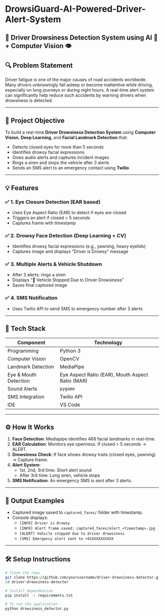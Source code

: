 # DrowsiGuard-AI-Powered-Driver-Alert-System
## 🚗 Driver Drowsiness Detection System using AI 🧠 + Computer Vision 👁️

## 🔍 Problem Statement
Driver fatigue is one of the major causes of road accidents worldwide. Many drivers unknowingly fall asleep or become inattentive while driving, especially on long journeys or during night hours. A real-time alert system can significantly help reduce such accidents by warning drivers when drowsiness is detected.

---

## 🎯 Project Objective
To build a real-time **Driver Drowsiness Detection System** using **Computer Vision**, **Deep Learning**, and **Facial Landmark Detection** that:
- Detects closed eyes for more than 5 seconds
- Identifies drowsy facial expressions
- Gives audio alerts and captures incident images
- Rings a siren and stops the vehicle after 3 alerts
- Sends an SMS alert to an emergency contact using **Twilio**

---

## 💡 Features

### ✅ 1. Eye Closure Detection (EAR based)
- Uses Eye Aspect Ratio (EAR) to detect if eyes are closed
- Triggers an alert if closed > 5 seconds
- Captures frame with timestamp

### ✅ 2. Drowsy Face Detection (Deep Learning + CV)
- Identifies drowsy facial expressions (e.g., yawning, heavy eyelids)
- Captures image and displays “Driver is Drowsy” message

### ✅ 3. Multiple Alerts & Vehicle Shutdown
- After 3 alerts: rings a siren
- Displays “🚨 Vehicle Stopped Due to Driver Drowsiness” 
- Saves final captured image

### ✅ 4. SMS Notification
- Uses Twilio API to send SMS to emergency number after 3 alerts

---

## 🧠 Tech Stack

| Component        | Technology            |
|------------------|------------------------|
| Programming      | Python 3               |
| Computer Vision  | OpenCV                 |
| Landmark Detection | MediaPipe             |
| Eye & Mouth Detection | Eye Aspect Ratio (EAR), Mouth Aspect Ratio (MAR) |
| Sound Alerts     | `pygame`               |
| SMS Integration  | Twilio API             |
| IDE              | VS Code                |

---

## ⚙️ How It Works

1. **Face Detection**: Mediapipe identifies 468 facial landmarks in real-time.
2. **EAR Calculation**: Monitors eye openness. If closed > 5 seconds → ALERT.
3. **Drowsiness Check**: If face shows drowsy traits (closed eyes, yawning) → Capture frame.
4. **Alert System**:
   - 1st, 2nd, 3rd time: Short alert sound
   - After 3rd time: Long siren, vehicle stops
5. **SMS Notification**: An emergency SMS is sent after 3 alerts.

---

## 📸 Output Examples

- Captured image saved to `captured_faces/` folder with timestamp.
- Console displays:
  - `[INFO] Driver is Drowsy`
  - `[INFO] Alert frame saved: captured_faces/alert_<timestamp>.jpg`
  - `[ALERT] Vehicle stopped due to driver drowsiness`
  - `[SMS] Emergency alert sent to +91XXXXXXXXXX`

---

## 🛠 Setup Instructions

```bash
# Clone the repo
git clone https://github.com/yourusername/driver-drowsiness-detector.git
cd driver-drowsiness-detector

# Install dependencies
pip install -r requirements.txt

# To run the application 
python drowsiness_detector.py
